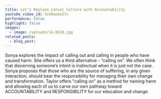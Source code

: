 ```yaml
---
title: Let’s Replace Cancel Culture with Accountability
youtube_video_id: 3vCKwoee27c
performance: false
highlight: false
images:
  - image: /uploads/ik-6628.jpg
related_posts:
  - blog_post:
---
```


Sonya explores the impact of calling out and calling in people who have caused harm. She offers us a third alternative - “calling on”. We often think that discerning someone’s intent is instinctual when it is just not the case. Sonya proposes that those who are the source of suffering, in any given interaction, should bear the responsibility for managing their own change and transformation. Taylor offers "calling on" as a method for naming harm and allowing each of us to carve our own pathway toward ACCOUNTABILITY and RESPONSIBILITY for our education and change.
